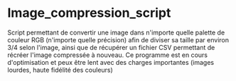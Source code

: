 # Image_compression_script
Script permettant de convertir une image dans n'importe quelle palette de couleur RGB (n'importe quelle précision) afin de diviser sa taille par environ 3/4 selon l'image, ainsi que de récupérer un fichier CSV permettant de récréer l'image compressée à nouveau.
Ce programme est en cours d'optimisation et peux être lent avec des charges importantes (images lourdes, haute fidélité des couleurs)
